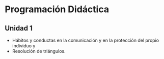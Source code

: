# Programación Didáctica

## Unidad 1
- Hábitos y conductas en la comunicación y en la protección del propio individuo y
- Resolución de triángulos.